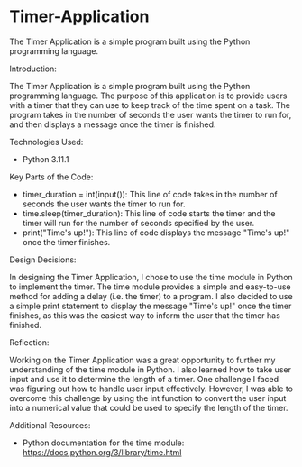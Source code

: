 # Timer-Application
The Timer Application is a simple program built using the Python programming language.

Introduction:

The Timer Application is a simple program built using the Python programming language. The purpose of this application is to provide users with a timer that they can use to keep track of the time spent on a task. The program takes in the number of seconds the user wants the timer to run for, and then displays a message once the timer is finished.

Technologies Used:
- Python 3.11.1

Key Parts of the Code:

- timer_duration = int(input()): This line of code takes in the number of seconds the user wants the timer to run for.
- time.sleep(timer_duration): This line of code starts the timer and the timer will run for the number of seconds specified by the user.
- print("Time's up!"): This line of code displays the message "Time's up!" once the timer finishes.

Design Decisions:

In designing the Timer Application, I chose to use the time module in Python to implement the timer. The time module provides a simple and easy-to-use method for adding a delay (i.e. the timer) to a program. I also decided to use a simple print statement to display the message "Time's up!" once the timer finishes, as this was the easiest way to inform the user that the timer has finished.

Reflection:

Working on the Timer Application was a great opportunity to further my understanding of the time module in Python. I also learned how to take user input and use it to determine the length of a timer. One challenge I faced was figuring out how to handle user input effectively. However, I was able to overcome this challenge by using the int function to convert the user input into a numerical value that could be used to specify the length of the timer.

Additional Resources:
- Python documentation for the time module: https://docs.python.org/3/library/time.html
